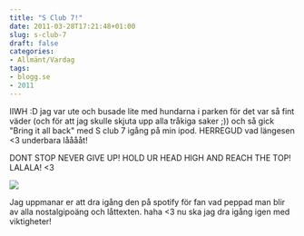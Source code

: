 ```yaml
---
title: "S Club 7!"
date: 2011-03-28T17:21:48+01:00
slug: s-club-7
draft: false
categories:
- Allmänt/Vardag
tags:
- blogg.se
- 2011
---
```

IIWH :D jag var ute och busade lite med hundarna i parken för det var så fint väder (och för att jag skulle skjuta upp alla tråkiga saker ;)) och så gick "Bring it all back" med S club 7 igång på min ipod. HERREGUD vad längesen <3 underbara lååååt!  
  
  
DONT STOP NEVER GIVE UP! HOLD UR HEAD HIGH AND REACH THE TOP! LALALA! <3  
  
![](/assets/images/blogg.se/s_club_7-sunshine-frontal_140014753.jpg)  
  
Jag uppmanar er att dra igång den på spotify för fan vad peppad man blir av alla nostalgipoäng och låttexten. haha <3 nu ska jag dra igång igen med viktigheter!